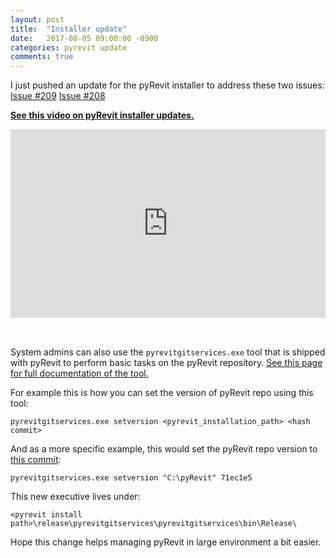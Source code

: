 ```yaml
---
layout: post
title:  "Installer update"
date:   2017-08-05 09:00:00 -0900
categories: pyrevit update
comments: true
---
```


I just pushed an update for the pyRevit installer to address these two issues:
[Issue #209](https://github.com/eirannejad/pyRevit/issues/209)
[Issue #208](https://github.com/eirannejad/pyRevit/issues/208)

[**See this video on pyRevit installer updates.**]()

<div style='position: relative; width: 100%; height: 0px; padding-bottom: 60%;'>
<iframe style='position: absolute; left: 0px; top: 0px; width: 100%; height: 100%' src="https://www.youtube.com/embed/L1GFOJAc7qE?showinfo=0" frameborder="0" allowfullscreen></iframe>
</div>


&nbsp;

System admins can also use the `pyrevitgitservices.exe` tool that is shipped with pyRevit to perform basic tasks on the pyRevit repository. [See this page for full documentation of the tool.](https://github.com/eirannejad/pyRevit/tree/master/release)

For example this is how you can set the version of pyRevit repo using this tool:

```batch
pyrevitgitservices.exe setversion <pyrevit_installation_path> <hash commit>
```

And as a more specific example, this would set the pyRevit repo version to [this commit](https://github.com/eirannejad/pyRevit/commit/71ec1e5d4588205ae0064e9b35ec10c3dc113248):

```batch
pyrevitgitservices.exe setversion "C:\pyRevit" 71ec1e5
```

This new executive lives under:

`<pyrevit install path>\release\pyrevitgitservices\pyrevitgitservices\bin\Release\`

Hope this change helps managing pyRevit in large environment a bit easier.